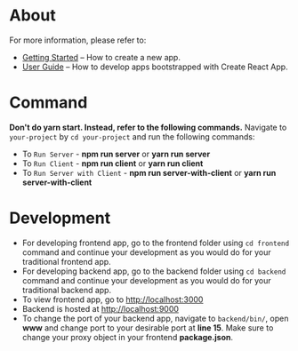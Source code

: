# About

For more information, please refer to:

- [Getting Started](https://create-react-app.dev/docs/getting-started) – How to create a new app.
- [User Guide](https://create-react-app.dev) – How to develop apps bootstrapped with Create React App.


# Command

<b>Don't do yarn start. Instead, refer to the following commands.</b>
Navigate to `your-project` by `cd your-project` and run the following commands:

- To `Run Server` - <b>npm run server</b> or <b>yarn run server</b>
- To `Run Client` - <b>npm run client</b> or <b>yarn run client</b>
- To `Run Server with Client` - <b>npm run server-with-client</b> or <b>yarn run server-with-client</b>

# Development

- For developing frontend app, go to the frontend folder using `cd frontend` command and continue your development as you would do for your traditional frontend app.
- For developing backend app, go to the backend folder using `cd backend` command and continue your development as you would do for your traditional backend app.
- To view frontend app, go to [http://localhost:3000](http://localhost:3000)
- Backend is hosted at [http://localhost:9000](http://localhost:9000)
- To change the port of your backend app, navigate to `backend/bin/`, open <b>www</b> and change port to your desirable port at <b>line 15</b>. Make sure to change your proxy object in your frontend <b>package.json</b>.